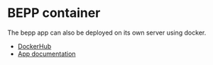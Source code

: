 # BEPP container

The bepp app can also be deployed on its own server using docker.

- [DockerHub](https://hub.docker.com/r/pigeonposse/bepp)
- [App documentation](../app/index.md)

